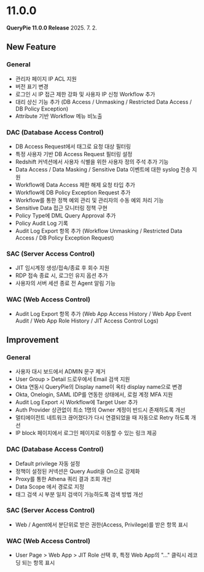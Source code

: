 # 11.0.0

**QueryPie 11.0.0 Release**
2025. 7. 2.

## New Feature

### General
- 관리자 페이지 IP ACL 지원
- 버전 표기 변경
- 로그인 시 IP 접근 제한 강화 및 사용자 IP 신청 Workflow 추가
- 대리 상신 기능 추가 (DB Access / Unmasking / Restricted Data Access / DB Policy Exception)
- Attribute 기반 Workflow 메뉴 비노출

### DAC (Database Access Control)
- DB Access Request에서 태그로 요청 대상 필터링
- 특정 사용자 기반 DB Access Request 필터링 설정
- Redshift 커넥션에서 사용자 식별을 위한 사용자 정의 주석 추가 기능
- Data Access / Data Masking / Sensitive Data 이벤트에 대한 syslog 전송 지원
- Workflow에 Data Access 제한 해제 요청 타입 추가
- Workflow에 DB Policy Exception Request 추가
- Workflow를 통한 정책 예외 관리 및 관리자의 수동 예외 처리 기능
- Sensitive Data 접근 모니터링 정책 구현
- Policy Type에 DML Query Approval 추가
- Policy Audit Log 기록
- Audit Log Export 항목 추가 (Workflow Unmasking / Restricted Data Access / DB Policy Exception Request)

### SAC (Server Access Control)
- JIT 임시계정 생성/접속/종료 후 회수 지원
- RDP 접속 종료 시, 로그인 유지 옵션 추가
- 사용자의 서버 세션 종료 전 Agent 알림 기능

### WAC (Web Access Control)
- Audit Log Export 항목 추가 (Web App Access History / Web App Event Audit / Web App Role History / JIT Access Control Logs)

## Improvement

### General
- 사용자 대시 보드에서 ADMIN 문구 제거
- User Group > Detail 드로우에서 Email 검색 지원
- Okta 연동시 QueryPie의 Display name이 옥타 display name으로 변경
- Okta, Onelogin, SAML IDP를 연동한 상태에서, 로컬 계정 MFA 지원
- Audit Log Export 시 Workflow에 Target User 추가
- Auth Provider 상관없이 최소 1명의 Owner 계정이 반드시 존재하도록 개선
- 멀티에이전트 네트워크 끊어졌다가 다시 연결되었을 때 자동으로 Retry 하도록 개선
- IP block 페이지에서 로그인 페이지로 이동할 수 있는 링크 제공

### DAC (Database Access Control)
- Default privilege 자동 설정
- 정책이 설정된 커넥션은 Query Audit을 On으로 강제화
- Proxy를 통한 Athena 쿼리 결과 조회 개선
- Data Scope 에서 경로로 지정
- 태그 검색 시 부분 일치 검색이 가능하도록 검색 방법 개선

### SAC (Server Access Control)
- Web / Agent에서 분단위로 받은 권한(Access, Privilege)를 받은 항목 표시

### WAC (Web Access Control)
- User Page > Web App > JIT Role 선택 후, 특정 Web App의 "..." 클릭시 레코딩 되는 항목 표시